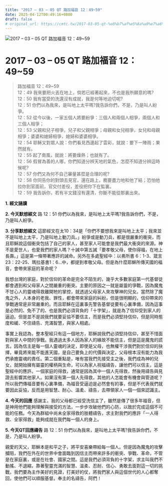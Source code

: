 ```yaml
---
title: "2017 – 03 – 05 QT 路加福音 12：49~59"
date: 2025-04-12T00:49:16+0800
draft: false
# original_url: https://cmtc.tw/2017-03-05-qt-%e8%b7%af%e5%8a%a0%e7%a6%8f%e9%9f%b3-12%ef%bc%9a4959
---
```


![2017 – 03 – 05 QT 路加福音 12：49\~59](/images/qt.jpg   "2017 – 03 – 05 QT 路加福音 12：49\~59")

# 2017 – 03 – 05 QT 路加福音 12：49\~59

> 路加福音 12：49\~59  
> 12：49 我來要把火丟在地上，倘若已經著起來，不也是我所願意的嗎?  
> 12：50 我有當受的洗還沒有成就，我是何等地迫切呢?  
> 12：51 你們以為我來，是叫地上太平嗎?我告訴你們，不是，乃是叫人紛爭。  
> 12：52 從今以後，一家五個人將要紛爭：三個人和兩個人相爭，兩個人和三個人相爭；  
> 12：53 父親和兒子相爭，兒子和父親相爭；母親和女兒相爭，女兒和母親相爭；婆婆和媳婦相爭，媳婦和婆婆相爭。  
> 12：54 耶穌又對眾人說：你們看見西邊起了雲彩，就說：要下一陣雨；果然就有。  
> 12：55 起了南風，就說：將要燥熱；也就有了。  
> 12：56 假冒為善的人哪，你們知道分辨天地的氣色，怎麼不知道分辨這時候呢?  
> 12：57 你們又為何不自己審量甚麼是合理的呢?  
> 12：58 你同告你的對頭去見官，還在路上，務要盡力地和他了結；恐怕他拉你到官面前，官交付差役，差役把你下在監裏。  
> 12：59 我告訴你，若有半文錢沒有還清，你斷不能從那裏出來。

**1.  經文誦讀**

**2.  今天默想經文**
路 12：51 你們以為我來，是叫地上太平嗎?我告訴你們，不是，乃是叫人紛爭。

**3. 分享默想經文**
這節經文在太10：34是「你們不要想我來是叫地上太平；我來並不是叫地上太平，乃是叫地上動刀兵。」紛爭或是動刀兵，都是很嚴重的衝突，而且耶穌說這個衝突包括了自己的家人，甚至家人可能會是我們最大衝突的來源。神不是愛世人，也愛我們的家人嗎？十誡中第五誡「要孝敬父母，使你得福，在地上長壽。」這是第一條帶著應許的誡命。另外在多處聖經中：以弗所書 6：1-3、箴言23：22-25、瑪拉基書1：6…中，都提到孝敬父母。但是為什麼耶穌所傳天國的福音，會帶來家庭的革命呢？

我想台灣的家庭，對於信仰的革命是完全不陌生的，幾乎大多數家庭第一代基督徒都會遇到和父母家人之間嚴重的衝突。主要的原因之一就是屬靈的爭戰，因為魔鬼不甘心人的靈魂得救離開牠的掌控，就透過父母家人來攻擊神的兒女。當然除了魔鬼之外，人本身的老我、罪性，都會帶來家庭的糾紛，但是很明顯的，信仰帶來的爭戰通常是非常嚴重的。而且耶穌在這裏事先警告基督徒要有心裏準備，因為這事是必然的、免不了的、也是我們必須背負的「十字架」，就是為了信仰受到家人的逼迫。但是並不是說我們就要妥協不要信主，而是我們必須堅持信仰，但是同時態度和緩、不住禱告、充滿智慧，與家人相處。

事實上我認為，整本聖經只有這一個地方，耶穌說我們必須堅持信仰，甚至不惜面對與家人中間的爭戰。我遇過太多人因為家人的緣故不能信主，但是這是魔鬼的謊言。因為信主是每一個人靈魂的決定，即使是父母，也無權干涉我們對於信仰的抉擇，畢竟將來能不能進天國，是自己要負上的代價與決定，父母根本沒有能力為我們承擔靈魂的責任。第二個重點是，唯有當我們先接受主之後，我們成為神的兒女，就開始擁有屬靈的權柄與生命，可以為家人祝福禱告，讓他們可以信主，這是聖經中的應許。一個家庭的得救，通常是因為其中一個人先得救，然後用禱告與見證去影響其他家人。如果沒有第一個人先得救，其他的人怎能會有機會與管道呢？所以我們傳福音要有心裏準備，為福音受逼迫是必然會有的事，但是不代表我們就要因此妥協，反而是用智慧、耐心、溫柔、禱告，去帶領家人一個一個來認識主。

**4. 今天的回應**
感謝主，我的父母都已經受洗信主了，雖然是傳了很多年福音，但是神用他們能夠理解與接受的方法，一步步攻破他們的心防，以致於完成這個不可能的任務。今天為群組中尚未全家得救的肢體禱告，求主對我們的應許「一人得救、全家得救」能夠成就在我們每一個人的身上。

**5. 今天QT回應禱告**
路 12：51 你們以為我來，是叫地上太平嗎?我告訴你們，不是，乃是叫人紛爭。

親愛的天父，耶穌本是和平之子，將平安喜樂帶給每一個人。但是因為魔鬼的攻擊攔阻，我們在外在的世界中會面臨到因信主而帶來許多的衝突、爭戰、革命，不管是在家庭裏，或是在社會、國家之間。這是我們必須背負的十字架，求主叫我們不動搖、不退縮，靠著聖靈充滿的智慧、溫柔、忍耐、信心、勇敢去面對這一切的挑戰，我們要為主作美好的見證，打美好的仗，將我們家人與這個世代的人心都奪回，使他們可以順服基督。奉主的名禱告，阿們！
